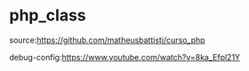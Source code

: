 # php_class

source:https://github.com/matheusbattisti/curso_php

debug-config:https://www.youtube.com/watch?v=8ka_Efpl21Y
